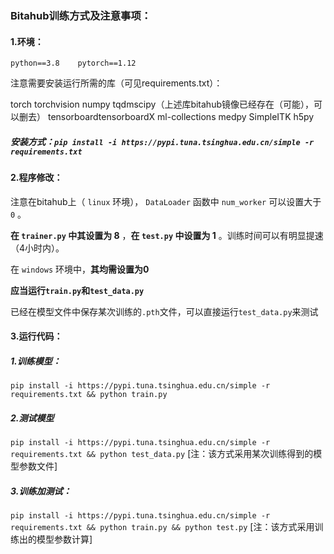 ### Bitahub训练方式及注意事项：

#### 1.环境：

`python==3.8	pytorch==1.12`

注意需要安装运行所需的库（可见requirements.txt）：

torch
​torchvision
​numpy
​tqdm
​scipy（上述库bitahub镜像已经存在（可能），可以删去）
​tensorboard
​tensorboardX
​ml-collections
​medpy
​SimpleITK
​h5py

##### 安装方式：`pip install -i https://pypi.tuna.tsinghua.edu.cn/simple -r requirements.txt`

#### 2.程序修改：

注意在bitahub上（ `linux`  环境）， `DataLoader` 函数中 `num_worker` 可以设置大于 `0` 。

**在 `trainer.py` 中其设置为 8** ，**在 `test.py` 中设置为 1** 。训练时间可以有明显提速（4小时内）。

在 `windows` 环境中，**其均需设置为0**

**应当运行`train.py`和`test_data.py`**

已经在模型文件中保存某次训练的`.pth`文件，可以直接运行`test_data.py`来测试

#### 3.运行代码：

##### 1.训练模型：
`pip install -i https://pypi.tuna.tsinghua.edu.cn/simple -r requirements.txt && python train.py`

##### 2.测试模型 
`pip install -i https://pypi.tuna.tsinghua.edu.cn/simple -r requirements.txt && python test_data.py` [注：该方式采用某次训练得到的模型参数文件]

##### 3.训练加测试：
`pip install -i https://pypi.tuna.tsinghua.edu.cn/simple -r requirements.txt && python train.py && python test.py` [注：该方式采用训练出的模型参数计算]

